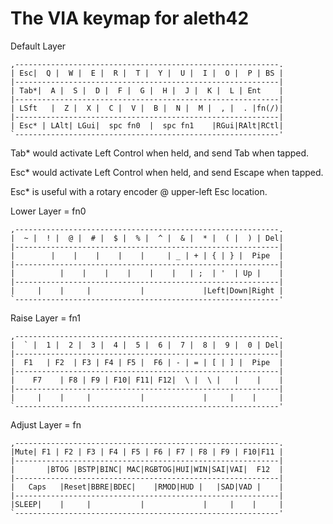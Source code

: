 # The VIA keymap for aleth42

Default Layer

    ,-----------------------------------------------------------.
    | Esc|  Q |  W |  E |  R |  T |  Y |  U |  I |  O |  P | BS |
    |-----------------------------------------------------------|
    | Tab*|  A |  S |  D |  F |  G |  H |  J |  K |  L | Ent    |
    |-----------------------------------------------------------|
    | LSft   |  Z |  X |  C |  V |  B |  N |  M |  , |  . |fn(/)|
    |-----------------------------------------------------------|
    | Esc* | LAlt| LGui|  spc fn0  |  spc fn1    |RGui|RAlt|RCtl|
    `-----------------------------------------------------------'

Tab* would activate Left Control when held, and send Tab when tapped.

Esc* would activate Left Control when held, and send Escape when tapped.

Esc* is useful with a rotary encoder @ upper-left Esc location.

Lower Layer = fn0

    ,-----------------------------------------------------------.
    |  ~ |  ! |  @ |  # |  $ |  % |  ^ |  & |  * |  ( |  ) | Del|
    |-----------------------------------------------------------|
    |        |    |    |    |    |     | _ | + | { | } |  Pipe  |
    |-----------------------------------------------------------|
    |          |    |    |    |    |    |   | ;  | '  | Up |    |
    |-----------------------------------------------------------|
    |     |    |     |           |             |Left|Down|Right |
    `-----------------------------------------------------------'

Raise Layer = fn1

    ,-----------------------------------------------------------.
    |  ` |  1 |  2 |  3 |  4 |  5 |  6 |  7 |  8 |  9 |  0 | Del|
    |-----------------------------------------------------------|
    |  F1   | F2  | F3 | F4 | F5 |  F6 | - | = | [ | ] |  Pipe  |
    |-----------------------------------------------------------|
    |    F7    | F8 | F9 | F10| F11| F12|  \ |  \ |   |    |    |
    |-----------------------------------------------------------|
    |     |    |     |           |             |     |    |     |
    `-----------------------------------------------------------'

Adjust Layer = fn

    ,-----------------------------------------------------------.
    |Mute| F1 | F2 | F3 | F4 | F5 | F6 | F7 | F8 | F9 | F10|F11 |
    |-----------------------------------------------------------|
    |       |BTOG |BSTP|BINC| MAC|RGBTOG|HUI|WIN|SAI|VAI|  F12  |
    |-----------------------------------------------------------|
    |   Caps   |Reset|BBRE|BDEC|    |RMOD|HUD |   |SAD|VAD |    |
    |-----------------------------------------------------------|
    |SLEEP|    |     |           |             |     |    |     |
    `-----------------------------------------------------------'
 
